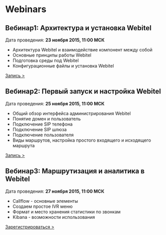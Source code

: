 # Webinars

## Вебинар1: Архитектура и установка Webitel

Дата проведения: **23 ноября 2015, 11:00 МСК**

- Архитектура Webitel и взаимодействие компонент между собой
- Основные принципы работы Webitel
- Подготовка среды под Webitel
- Конфигурационные файлы и установка Webitel

[Запись >](https://vimeo.com/146682155)

## Вебинар2: Первый запуск и настройка Webitel

Дата проведения: **25 ноября 2015, 11:00 МСК**

- Общий обзор интерфейса администрирования Webitel
- Понятие домен и пользователь
- Подключение SIP телефона
- Подключение SIP шлюза
- Подключение пользователя
- Виды маршрутов, настройка простого входящего и исходящего маршрута

[Запись >](https://vimeo.com/146881253)
 

## Вебинар3: Маршрутизация и аналитика в Webitel

Дата проведения: **27 ноября 2015, 11:00 МСК**

- Callflow - основные элементы
- Создаем простое IVR меню
- Формат и место хранения статистики по звонкам
- Kibana - возможности использования    
  
[Зарегистрироваться >](https://attendee.gotowebinar.com/register/6135860193889631233) 
